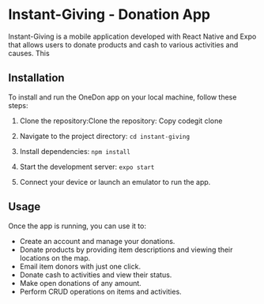 
# Instant-Giving - Donation App

Instant-Giving is a mobile application developed with React Native and Expo that allows users to donate products and cash to various activities and causes. This 



## Installation

To install and run the OneDon app on your local machine, follow these steps:

1.  Clone the repository:Clone the repository: Copy codegit clone


2.  Navigate to the project directory: `cd instant-giving` 

3.  Install dependencies:  `npm install` 

4.  Start the development server:  `expo start` 

5.  Connect your device or launch an emulator to run the app.

## Usage

Once the app is running, you can use it to:

-   Create an account and manage your donations.
-   Donate products by providing item descriptions and viewing their locations on the map.
-   Email item donors with just one click.
-   Donate cash to activities and view their status.
-   Make open donations of any amount.
-   Perform CRUD operations on items and activities.






